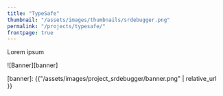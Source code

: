 ```yaml
---
title: "TypeSafe"
thumbnail: "/assets/images/thumbnails/srdebugger.png"
permalink: "/projects/typesafe/"
frontpage: true
---
```


Lorem ipsum

![Banner][banner]


[banner]: {{"/assets/images/project_srdebugger/banner.png" | relative_url }}